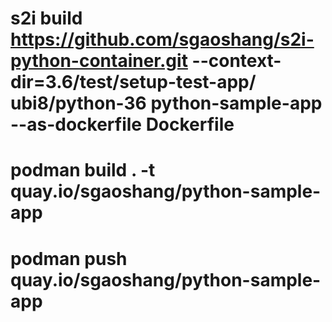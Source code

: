 # s2i build https://github.com/sgaoshang/s2i-python-container.git --context-dir=3.6/test/setup-test-app/ ubi8/python-36 python-sample-app --as-dockerfile Dockerfile
# podman build . -t quay.io/sgaoshang/python-sample-app
# podman push quay.io/sgaoshang/python-sample-app